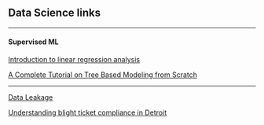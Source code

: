 

## Data Science links 
---
#### Supervised ML

[Introduction to linear regression analysis](http://people.duke.edu/~rnau/regintro.htm)

[A Complete Tutorial on Tree Based Modeling from Scratch](https://www.analyticsvidhya.com/blog/2016/04/complete-tutorial-tree-based-modeling-scratch-in-python/#nine)

---
[Data Leakage](https://medium.com/@colin.fraser/the-treachery-of-leakage-56a2d7c4e931)

[Understanding blight ticket compliance in Detroit](http://midas.umich.edu/wp-content/uploads/sites/3/2017/09/understanding-blight-ticket.pdf)
